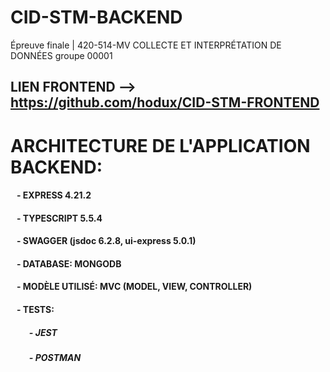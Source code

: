 # CID-STM-BACKEND
Épreuve finale | 420-514-MV COLLECTE ET INTERPRÉTATION DE DONNÉES groupe 00001 

## LIEN FRONTEND --> https://github.com/hodux/CID-STM-FRONTEND

# ARCHITECTURE DE L'APPLICATION BACKEND:
####     &nbsp;&nbsp; - EXPRESS 4.21.2
####      &nbsp;&nbsp; - TYPESCRIPT 5.5.4
####      &nbsp;&nbsp; - SWAGGER  (jsdoc 6.2.8, ui-express 5.0.1)
####      &nbsp;&nbsp; - DATABASE: MONGODB
####      &nbsp;&nbsp; - MODÈLE UTILISÉ: MVC (MODEL, VIEW, CONTROLLER)
####      &nbsp;&nbsp; - TESTS:
#####        &nbsp;&nbsp;&nbsp;&nbsp;&nbsp;&nbsp;&nbsp;&nbsp; - JEST
#####        &nbsp;&nbsp;&nbsp;&nbsp;&nbsp;&nbsp;&nbsp;&nbsp; - POSTMAN
          
